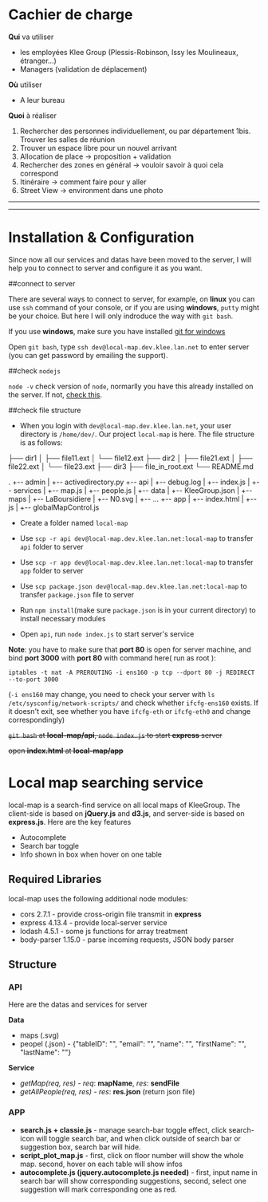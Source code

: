 # Cachier de charge

**Qui** va utiliser

* les employées Klee Group (Plessis-Robinson, Issy les Moulineaux, étranger...)
* Managers (validation de déplacement)


**Où** utiliser

* A leur bureau


**Quoi** à réaliser

1. Rechercher des personnes individuellement, ou par département 
1bis. Trouver les salles de réunion
2. Trouver un espace libre pour un nouvel arrivant
3. Allocation de place -> proposition + validation
4. Rechercher des zones en général -> vouloir savoir à quoi cela correspond
5. Itinéraire -> comment faire pour y aller
6. Street View -> environment dans une photo

-------------------------------------------------------------
-------------------------------------------------------------

# Installation & Configuration

Since now all our services and datas have been moved to the server, I will help you to connect to server and configure it as you want.

##connect to server

There are several ways to connect to server, for example, on **linux** you can use ``ssh`` command of your console, or if you are using **windows**, ``putty`` might be your choice. But here I will only indroduce the way with ``git bash``.

If you use **windows**, make sure you have installed [git for windows](https://git-scm.com/download/win)

Open ``git bash``, type ``ssh dev@local-map.dev.klee.lan.net`` to enter server (you can get password by emailing the support).


##check ``nodejs``

``node -v`` check version of ``node``, normarlly you have this already installed on the server. If not, [check this](https://nodejs.org/en/download/package-manager/#enterprise-linux-and-fedora).


##check file structure

* When you login with ``dev@local-map.dev.klee.lan.net``, your user directory is ``/home/dev/``. Our project ``local-map`` is here. The file structure is as follows:

├── dir1
│   ├── file11.ext
│   └── file12.ext
├── dir2
│   ├── file21.ext
│   ├── file22.ext
│   └── file23.ext
├── dir3
├── file_in_root.ext
└── README.md

.
+-- admin
|	+-- activedirectory.py
+-- api
|	+-- debug.log
|	+-- index.js
|	+-- services
|		+-- map.js
|		+-- people.js
|	+-- data
|		+-- KleeGroup.json
|		+-- maps
|			+-- LaBoursidiere
|				+-- N0.svg
|				+-- ...
+-- app
|	+-- index.html
|	+-- js
|		+-- globalMapControl.js


* Create a folder named ``local-map``

* Use ``scp -r api dev@local-map.dev.klee.lan.net:local-map`` to transfer ``api`` folder to server  

* Use ``scp -r app dev@local-map.dev.klee.lan.net:local-map`` to transfer ``app`` folder to server 

* Use ``scp package.json dev@local-map.dev.klee.lan.net:local-map`` to transfer ``package.json`` file to server 

* Run ``npm install``(make sure ``package.json`` is in your current directory) to install necessary modules

* Open ``api``, run ``node index.js`` to start server's service

**Note**: you have to make sure that **port 80** is open for server machine, and bind **port 3000** with **port 80** with command here( run as root ):

``iptables -t nat -A PREROUTING -i ens160 -p tcp --dport 80 -j REDIRECT --to-port 3000``

(``-i ens160`` may change, you need to check your server with ``ls /etc/sysconfig/network-scripts/`` and check whether ``ifcfg-ens160`` exists. If it doesn't exit, see whether you have ``ifcfg-eth`` or ``ifcfg-eth0`` and change correspondingly)

~~``git bash`` at **local-map/api**, ``node index.js`` to start **express** server~~

~~open **index.html** at **local-map/app**~~

# Local map searching service
local-map is a search-find service on all local maps of KleeGroup. The client-side is based on __jQuery.js__ and __d3.js__, and server-side is based on __express.js__. Here are the key features

* Autocomplete 
* Search bar toggle
* Info shown in box when hover on one table 

## Required Libraries

local-map uses the following additional node modules:

* cors 2.7.1 - provide cross-origin file transmit in __express__
* express 4.13.4 - provide local-server service
* lodash 4.5.1 - some js functions for array treatment
* body-parser 1.15.0 - parse incoming requests, JSON body parser



## Structure
### __API__
Here are the datas and services for server

__Data__
* maps (.svg)
* peopel (.json) - {"tableID": "", "email": "", "name": "", "firstName": "", "lastName": ""}

__Service__
* *getMap(req, res)* - *req*: **mapName**, *res*: **sendFile**
* *getAllPeople(req, res)* - *res*: **res.json** (return json file)

### __APP__
* **search.js + classie.js** - manage search-bar toggle effect, click search-icon will toggle search bar, and when click outside of search bar or suggestion box, search bar will hide.
* **script_plot_map.js** - first, click on floor number will show the whole map. 
                            second, hover on each table will show infos
* **autocomplete.js (jquery.autocomplete.js needed)** - first, input name in search bar will show corresponding suggestions,
                                                        second, select one suggestion will mark corresponding one as red.


